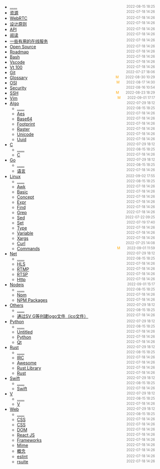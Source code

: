 - [......]()<span style="font-size:.8em;float:right"><span style="color:orange"></span><span style="padding-left:2em;color:gray;">2022-08-15 18:25</span></span>
- [资源](WebAssembly)<span style="font-size:.8em;float:right"><span style="color:orange"></span><span style="padding-left:2em;color:gray;">2022-07-18 14:26</span></span>
- [WebRTC](WebRTC)<span style="font-size:.8em;float:right"><span style="color:orange"></span><span style="padding-left:2em;color:gray;">2022-07-18 14:26</span></span>
- [设计原则](concept)<span style="font-size:.8em;float:right"><span style="color:orange"></span><span style="padding-left:2em;color:gray;">2022-07-18 14:26</span></span>
- [API](jira)<span style="font-size:.8em;float:right"><span style="color:orange"></span><span style="padding-left:2em;color:gray;">2022-07-18 14:26</span></span>
- [阅读](mysql)<span style="font-size:.8em;float:right"><span style="color:orange"></span><span style="padding-left:2em;color:gray;">2022-07-18 14:26</span></span>
- [一些有用的在线服务](online-services)<span style="font-size:.8em;float:right"><span style="color:orange"></span><span style="padding-left:2em;color:gray;">2022-07-18 14:26</span></span>
- [Open Source](open-source)<span style="font-size:.8em;float:right"><span style="color:orange"></span><span style="padding-left:2em;color:gray;">2022-07-18 14:26</span></span>
- [Roadmap](roadmap)<span style="font-size:.8em;float:right"><span style="color:orange"></span><span style="padding-left:2em;color:gray;">2022-07-18 14:26</span></span>
- [Bash](shortcut)<span style="font-size:.8em;float:right"><span style="color:orange"></span><span style="padding-left:2em;color:gray;">2022-07-18 14:26</span></span>
- [Vscode](vscode)<span style="font-size:.8em;float:right"><span style="color:orange"></span><span style="padding-left:2em;color:gray;">2022-07-18 14:26</span></span>
- [Vt 100](vt100)<span style="font-size:.8em;float:right"><span style="color:orange"></span><span style="padding-left:2em;color:gray;">2022-07-18 14:26</span></span>
- [Git](git)<span style="font-size:.8em;float:right"><span style="color:orange"></span><span style="padding-left:2em;color:gray;">2022-07-27 18:06</span></span>
- [Glossary](glossary)<span style="font-size:.8em;float:right"><span style="color:orange">M</span><span style="padding-left:2em;color:gray;">2022-08-30 10:29</span></span>
- [OSI](protocol)<span style="font-size:.8em;float:right"><span style="color:orange">M</span><span style="padding-left:2em;color:gray;">2022-08-17 14:30</span></span>
- [Security](security)<span style="font-size:.8em;float:right"><span style="color:orange"></span><span style="padding-left:2em;color:gray;">2022-08-16 10:54</span></span>
- [SSH](ssh)<span style="font-size:.8em;float:right"><span style="color:orange">M</span><span style="padding-left:2em;color:gray;">2022-08-23 18:29</span></span>
- [Vim](vim)<span style="font-size:.8em;float:right"><span style="color:orange">M</span><span style="padding-left:2em;color:gray;">2022-09-01 17:17</span></span>
- [Algo](algo)<span style="font-size:.8em;float:right"><span style="color:orange"></span><span style="padding-left:2em;color:gray;">2022-07-29 18:12</span></span>
  - [......](algo/)<span style="font-size:.8em;float:right"><span style="color:orange"></span><span style="padding-left:2em;color:gray;">2022-08-15 18:25</span></span>
  - [Aes](algo/aes)<span style="font-size:.8em;float:right"><span style="color:orange"></span><span style="padding-left:2em;color:gray;">2022-07-18 14:26</span></span>
  - [Base64](algo/base64)<span style="font-size:.8em;float:right"><span style="color:orange"></span><span style="padding-left:2em;color:gray;">2022-07-18 14:26</span></span>
  - [Footprint](algo/footprint)<span style="font-size:.8em;float:right"><span style="color:orange"></span><span style="padding-left:2em;color:gray;">2022-07-18 14:26</span></span>
  - [Raster](algo/image)<span style="font-size:.8em;float:right"><span style="color:orange"></span><span style="padding-left:2em;color:gray;">2022-07-18 14:26</span></span>
  - [Unicode](algo/unicode)<span style="font-size:.8em;float:right"><span style="color:orange"></span><span style="padding-left:2em;color:gray;">2022-07-18 14:26</span></span>
  - [Uuid](algo/uuid)<span style="font-size:.8em;float:right"><span style="color:orange"></span><span style="padding-left:2em;color:gray;">2022-07-18 14:26</span></span>
- [C](c)<span style="font-size:.8em;float:right"><span style="color:orange"></span><span style="padding-left:2em;color:gray;">2022-07-29 18:12</span></span>
  - [......](c/)<span style="font-size:.8em;float:right"><span style="color:orange"></span><span style="padding-left:2em;color:gray;">2022-08-15 18:25</span></span>
  - [C](c/c)<span style="font-size:.8em;float:right"><span style="color:orange"></span><span style="padding-left:2em;color:gray;">2022-07-18 14:26</span></span>
- [Go](go)<span style="font-size:.8em;float:right"><span style="color:orange"></span><span style="padding-left:2em;color:gray;">2022-07-29 18:12</span></span>
  - [......](go/)<span style="font-size:.8em;float:right"><span style="color:orange"></span><span style="padding-left:2em;color:gray;">2022-08-15 18:25</span></span>
  - [语言](go/go)<span style="font-size:.8em;float:right"><span style="color:orange"></span><span style="padding-left:2em;color:gray;">2022-07-18 14:26</span></span>
- [Linux](linux)<span style="font-size:.8em;float:right"><span style="color:orange"></span><span style="padding-left:2em;color:gray;">2022-09-02 17:55</span></span>
  - [......](linux/)<span style="font-size:.8em;float:right"><span style="color:orange"></span><span style="padding-left:2em;color:gray;">2022-08-15 18:25</span></span>
  - [Awk](linux/awk)<span style="font-size:.8em;float:right"><span style="color:orange"></span><span style="padding-left:2em;color:gray;">2022-07-18 14:26</span></span>
  - [Basic](linux/basic)<span style="font-size:.8em;float:right"><span style="color:orange"></span><span style="padding-left:2em;color:gray;">2022-07-18 14:26</span></span>
  - [Concept](linux/concept)<span style="font-size:.8em;float:right"><span style="color:orange"></span><span style="padding-left:2em;color:gray;">2022-07-18 14:26</span></span>
  - [Expr](linux/expr)<span style="font-size:.8em;float:right"><span style="color:orange"></span><span style="padding-left:2em;color:gray;">2022-07-18 14:26</span></span>
  - [Find](linux/find)<span style="font-size:.8em;float:right"><span style="color:orange"></span><span style="padding-left:2em;color:gray;">2022-07-18 14:26</span></span>
  - [Grep](linux/grep)<span style="font-size:.8em;float:right"><span style="color:orange"></span><span style="padding-left:2em;color:gray;">2022-07-18 14:26</span></span>
  - [Sed](linux/sed)<span style="font-size:.8em;float:right"><span style="color:orange"></span><span style="padding-left:2em;color:gray;">2022-07-22 09:25</span></span>
  - [Set](linux/set)<span style="font-size:.8em;float:right"><span style="color:orange"></span><span style="padding-left:2em;color:gray;">2022-07-19 17:40</span></span>
  - [Type](linux/type)<span style="font-size:.8em;float:right"><span style="color:orange"></span><span style="padding-left:2em;color:gray;">2022-07-18 14:26</span></span>
  - [Variable](linux/variable)<span style="font-size:.8em;float:right"><span style="color:orange"></span><span style="padding-left:2em;color:gray;">2022-07-18 14:26</span></span>
  - [Xargs](linux/xargs)<span style="font-size:.8em;float:right"><span style="color:orange"></span><span style="padding-left:2em;color:gray;">2022-07-18 14:26</span></span>
  - [Curl](linux/curl)<span style="font-size:.8em;float:right"><span style="color:orange"></span><span style="padding-left:2em;color:gray;">2022-07-25 14:08</span></span>
  - [Commands](linux/command)<span style="font-size:.8em;float:right"><span style="color:orange">M</span><span style="padding-left:2em;color:gray;">2022-09-01 11:59</span></span>
- [Net](net)<span style="font-size:.8em;float:right"><span style="color:orange"></span><span style="padding-left:2em;color:gray;">2022-07-29 18:12</span></span>
  - [......](net/)<span style="font-size:.8em;float:right"><span style="color:orange"></span><span style="padding-left:2em;color:gray;">2022-08-15 18:25</span></span>
  - [HLS](net/HLS)<span style="font-size:.8em;float:right"><span style="color:orange"></span><span style="padding-left:2em;color:gray;">2022-07-18 14:26</span></span>
  - [RTMP](net/RTMP)<span style="font-size:.8em;float:right"><span style="color:orange"></span><span style="padding-left:2em;color:gray;">2022-07-18 14:26</span></span>
  - [RTSP](net/RTSP)<span style="font-size:.8em;float:right"><span style="color:orange"></span><span style="padding-left:2em;color:gray;">2022-07-18 14:26</span></span>
  - [Http](net/http)<span style="font-size:.8em;float:right"><span style="color:orange"></span><span style="padding-left:2em;color:gray;">2022-07-18 14:26</span></span>
- [Nodejs](nodejs)<span style="font-size:.8em;float:right"><span style="color:orange"></span><span style="padding-left:2em;color:gray;">2022-09-01 15:17</span></span>
  - [......](nodejs/)<span style="font-size:.8em;float:right"><span style="color:orange"></span><span style="padding-left:2em;color:gray;">2022-08-15 18:25</span></span>
  - [Npm](nodejs/npm)<span style="font-size:.8em;float:right"><span style="color:orange"></span><span style="padding-left:2em;color:gray;">2022-07-18 14:26</span></span>
  - [NPM Packages](nodejs/packages)<span style="font-size:.8em;float:right"><span style="color:orange"></span><span style="padding-left:2em;color:gray;">2022-07-18 14:26</span></span>
- [Others](others)<span style="font-size:.8em;float:right"><span style="color:orange"></span><span style="padding-left:2em;color:gray;">2022-07-29 18:12</span></span>
  - [......](others/)<span style="font-size:.8em;float:right"><span style="color:orange"></span><span style="padding-left:2em;color:gray;">2022-08-15 18:25</span></span>
  - [通过SV G等创建logo文件（ico文件）](others/svg-to-ico)<span style="font-size:.8em;float:right"><span style="color:orange"></span><span style="padding-left:2em;color:gray;">2022-07-18 14:26</span></span>
- [Python](python)<span style="font-size:.8em;float:right"><span style="color:orange"></span><span style="padding-left:2em;color:gray;">2022-07-29 18:12</span></span>
  - [......](python/)<span style="font-size:.8em;float:right"><span style="color:orange"></span><span style="padding-left:2em;color:gray;">2022-08-15 18:25</span></span>
  - [Untitled](python/Untitled)<span style="font-size:.8em;float:right"><span style="color:orange"></span><span style="padding-left:2em;color:gray;">2022-07-18 14:26</span></span>
  - [Python](python/python)<span style="font-size:.8em;float:right"><span style="color:orange"></span><span style="padding-left:2em;color:gray;">2022-07-18 14:26</span></span>
  - [Qt](python/qt)<span style="font-size:.8em;float:right"><span style="color:orange"></span><span style="padding-left:2em;color:gray;">2022-07-18 14:26</span></span>
- [Rust](rust)<span style="font-size:.8em;float:right"><span style="color:orange"></span><span style="padding-left:2em;color:gray;">2022-07-29 18:12</span></span>
  - [......](rust/)<span style="font-size:.8em;float:right"><span style="color:orange"></span><span style="padding-left:2em;color:gray;">2022-08-15 18:25</span></span>
  - [IRC](rust/Untitled)<span style="font-size:.8em;float:right"><span style="color:orange"></span><span style="padding-left:2em;color:gray;">2022-07-18 14:26</span></span>
  - [Awesome](rust/awesome)<span style="font-size:.8em;float:right"><span style="color:orange"></span><span style="padding-left:2em;color:gray;">2022-07-18 14:26</span></span>
  - [Rust Library](rust/lib)<span style="font-size:.8em;float:right"><span style="color:orange"></span><span style="padding-left:2em;color:gray;">2022-07-18 14:26</span></span>
  - [Rust](rust/rust)<span style="font-size:.8em;float:right"><span style="color:orange"></span><span style="padding-left:2em;color:gray;">2022-07-18 14:26</span></span>
- [Swift](swift)<span style="font-size:.8em;float:right"><span style="color:orange"></span><span style="padding-left:2em;color:gray;">2022-07-29 18:12</span></span>
  - [......](swift/)<span style="font-size:.8em;float:right"><span style="color:orange"></span><span style="padding-left:2em;color:gray;">2022-08-15 18:25</span></span>
  - [Swift](swift/swift)<span style="font-size:.8em;float:right"><span style="color:orange"></span><span style="padding-left:2em;color:gray;">2022-07-18 14:26</span></span>
- [V](v)<span style="font-size:.8em;float:right"><span style="color:orange"></span><span style="padding-left:2em;color:gray;">2022-07-29 18:12</span></span>
  - [......](v/)<span style="font-size:.8em;float:right"><span style="color:orange"></span><span style="padding-left:2em;color:gray;">2022-08-15 18:25</span></span>
  - [V](v/v)<span style="font-size:.8em;float:right"><span style="color:orange"></span><span style="padding-left:2em;color:gray;">2022-07-18 14:26</span></span>
- [Web](web)<span style="font-size:.8em;float:right"><span style="color:orange"></span><span style="padding-left:2em;color:gray;">2022-07-29 18:12</span></span>
  - [......](web/)<span style="font-size:.8em;float:right"><span style="color:orange"></span><span style="padding-left:2em;color:gray;">2022-08-15 18:25</span></span>
  - [CSS](web/CSS-Snippet)<span style="font-size:.8em;float:right"><span style="color:orange"></span><span style="padding-left:2em;color:gray;">2022-07-18 14:26</span></span>
  - [CSS](web/CSS)<span style="font-size:.8em;float:right"><span style="color:orange"></span><span style="padding-left:2em;color:gray;">2022-07-18 14:26</span></span>
  - [DOM](web/DOM)<span style="font-size:.8em;float:right"><span style="color:orange"></span><span style="padding-left:2em;color:gray;">2022-07-18 14:26</span></span>
  - [React JS](web/ReactJS)<span style="font-size:.8em;float:right"><span style="color:orange"></span><span style="padding-left:2em;color:gray;">2022-07-18 14:26</span></span>
  - [Frameworks](web/frameworks)<span style="font-size:.8em;float:right"><span style="color:orange"></span><span style="padding-left:2em;color:gray;">2022-07-18 14:26</span></span>
  - [Mime](web/mime)<span style="font-size:.8em;float:right"><span style="color:orange"></span><span style="padding-left:2em;color:gray;">2022-07-18 14:26</span></span>
  - [概念](web/svg)<span style="font-size:.8em;float:right"><span style="color:orange"></span><span style="padding-left:2em;color:gray;">2022-07-18 14:26</span></span>
  - [eslint](web/toolchain)<span style="font-size:.8em;float:right"><span style="color:orange"></span><span style="padding-left:2em;color:gray;">2022-07-18 14:26</span></span>
  - [rsuite](web/uikit)<span style="font-size:.8em;float:right"><span style="color:orange"></span><span style="padding-left:2em;color:gray;">2022-07-18 14:26</span></span>
